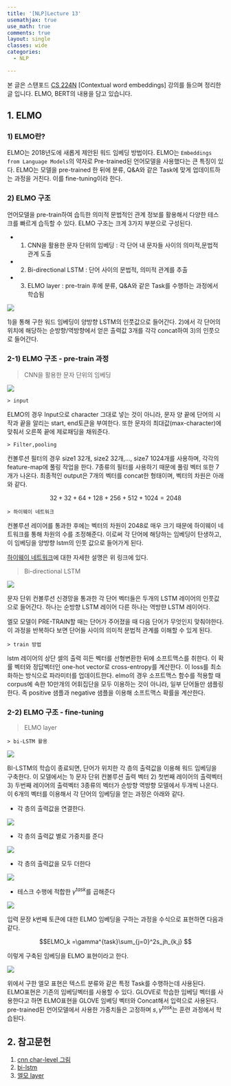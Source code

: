 ```yaml
--- 
title: '[NLP]Lecture 13'
usemathjax: true
use_math: true
comments: true
layout: single
classes: wide
categories:
  - NLP

---
```


본 글은 스탠포드 [CS 224N](https://web.stanford.edu/class/archive/cs/cs224n/cs224n.1194/) [Contextual word embeddings] 강의를 들으며 정리한 글 입니다. ELMO, BERT의 내용을 담고 있습니다. 

## 1. ELMO

### 1) ELMO란?

ELMO는 2018년도에 새롭게 제안된 워드 임베딩 방법이다. ELMO는 `Embeddings from Language Models`의 약자로 Pre-trained된 언어모델을 사용했다는 큰 특징이 있다. ELMO는 모델을 pre-trained 한 뒤에 분류, Q&A와 같은 Task에 맞게 업데이트하는 과정을 거친다. 이를 fine-tuning이라 한다. 

### 2) ELMO 구조

언어모델을 pre-train하여 습득한 의미적 문법적인 관계 정보를 활용해서 다양한 테스크를 빠르게 습득할 수 있다. ELMO 구조는 크게 3가지 부분으로 구성된다. 

- 1) CNN을 활용한 문자 단위의 임베딩 : 각 단어 내 문자들 사이의 의미적,문법적 관계 도출
- 2) Bi-directional LSTM : 단어 사이의 문법적, 의미적 관계를 추출
- 3) ELMO layer : pre-train 후에 분류, Q&A와 같은 Task를 수행하는 과정에서 학습됨

![](https://i.imgur.com/mfHGfHS.png)


1)을 통해 구한 워드 임베딩이 양방향 LSTM의 인풋값으로 들어간다. 2)에서 각 단어의 위치에 해당하는 순방향/역방향에서 얻은 출력값 3개를 각각 concat하여 3)의 인풋으로 들어간다. 

### 2-1) ELMO 구조 - pre-train 과정

> CNN을 활용한 문자 단위의 임베딩

![](https://i.imgur.com/EgS4B68.png)

    > input
    
ELMO의 경우 Input으로 character 그대로 넣는 것이 아니라, 문자 양 끝에 단어의 시작과 끝을 알리는 start, end토큰을 부여한다. 또한 문자의 최대값(max-character)에 맞춰서 오른쪽 끝에 제로패딩을 채워준다.

    > Filter,pooling

컨볼루션 필터의 경우 size1 32개, size2 32개,..., size7 1024개를 사용하며, 각각의 feature-map에 풀링 작업을 한다. 7종류의 필터를 사용하기 때문에 풀링 벡터 또한 7개가 나온다. 최종적인 output은 7개의 벡터를 concat한 형태이며, 벡터의 차원은 아래와 같다.

$$32+32+64+128+256+512+1024=2048$$

    > 하이웨이 네트워크 
    
컨볼루션 레이어를 통과한 후에는 벡터의 차원이 2048로 매우 크기 때문에 하이웨이 네트워크를 통해 차원의 수를 조정해준다. 이로써 각 단어에 해당하는 임베딩이 탄생하고, 이 임베딩을 양방향 lstm의 인풋 값으로 들어가게 된다. 

[하이웨이 네트워크](https://whdbfla6.github.io/nlp/NLP-Lecture12/)에 대한 자세한 설명은 위 링크에 있다.

> Bi-directional LSTM 

![](https://miro.medium.com/max/875/1*ko2Ut74J_oMxF4jSo1VnCg.png)

문자 단위 컨볼루션 신경망을 통과한 각 단어 벡터들은 두개의 LSTM 레이어의 인풋값으로 들어간다. 하나는 순방향 LSTM 레이어 다른 하나는 역방햔 LSTM 레이어다. 

엘모 모델이 PRE-TRAIN할 때는 단어가 주어졌을 때 다음 단어가 무엇인지 맞춰야한다. 이 과정을 반복하다 보면 단어들 사이의 의미적 문법적 관계를 이해할 수 있게 된다. 
    
    > train 방법
    
lstm 레이어의 상단 셀의 출력 히든 벡터를 선형변환한 뒤에 소프트맥스를 취한다. 이 확률 벡터와 정답벡터인 one-hot vector로 cross-entropy를 계산한다. 이 loss를 최소화하는 방식으로 파라미터를 업데이트한다. elmo의 경우 소프트맥스 함수를 적용할 때 corpus에 속한 10만개의 어휘집단을 모두 이용하는 것이 아니라, 일부 단어들만 샘플링한다. 즉 positive 샘플과 negative 샘플을 이용해 소프트맥스 확률을 계산한다. 


### 2-2) ELMO 구조 - fine-tuning

> ELMO layer

    > bi-LSTM 활용 
    
![](https://wikidocs.net/images/page/33930/playwordvector.PNG)

BI-LSTM의 학습이 종료되면, 단어가 위치한 각 층의 출력값을 이용해 워드 임베딩을 구축한다. 이 모델에서는 1) 문자 단위 컨볼루션 출력 벡터 2) 첫번째 레이어의 출력벡터 3) 두번째 레이어의 출력벡터 3종류의 벡터가 순방향 역방향 모델에서 두개씩 나온다. 이 6개의 벡터를 이용해서 각 단어의 임베딩을 얻는 과정은 아래와 같다. 

- 각 층의 출력값을 연결한다. 

![](https://wikidocs.net/images/page/33930/concatenate.PNG)

- 각 층의 출력값 별로 가중치를 준다 

![](https://wikidocs.net/images/page/33930/weight.PNG)

- 각 층의 출력값을 모두 더한다

![](https://wikidocs.net/images/page/33930/weightedsum.PNG)

- 테스크 수행에 적합한 $\gamma^{task}$를 곱해준다

![](https://wikidocs.net/images/page/33930/scalarparameter.PNG)

입력 문장 k번째 토큰에 대한 ELMO 임베딩을 구하는 과정을 수식으로 표현하면 다음과 같다.

$$ELMO_k =\gamma^{task}\sum_{j=0}^2s_jh_{k,j} $$

이렇게 구축된 임베딩을 ELMO 표현이라고 한다. 

![](https://wikidocs.net/images/page/33930/elmorepresentation.PNG)

위에서 구한 엘모 표현은 텍스트 분류와 같은 특정 Task를 수행하는데 사용된다. ELMO표현은 기존의 임베딩벡터를 사용할 수 있다. GLOVE로 학습한 임베딩 벡터를 사용한다고 하면 ELMO표현을 GLOVE 임베딩 벡터와 Concat해서 입력으로 사용된다. pre-trained된 언어모델에서 사용한 가중치들은 고정하며 $s,\gamma^{task}$는 훈련 과정에서 학습된다. 

## 2. 참고문헌
1. [cnn char-level 그림](https://arxiv.org/pdf/1602.02410.pdf)
2. [bi-lstm](https://medium.com/saarthi-ai/elmo-for-contextual-word-embedding-for-text-classification-24c9693b0045)
3. [엘모 layer](https://wikidocs.net/33930)
